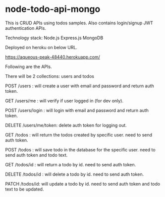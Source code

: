 # node-todo-api-mongo
 
This is CRUD APIs using todos samples. Also contains login/signup JWT authentication APIs.
 
 Technology stack:
 Node.js
 Express.js
 MongoDB
 
 Deployed on heroku on below URL.
 
 https://aqueous-peak-48440.herokuapp.com/

 Following are the APIs.
 
 There will be 2 collections: users and todos

 POST /users : will create a user with email and password and return auth token.
 
 GET /users/me : will verify if user logged in (for dev only).
 
 POST /users/login : will login with email and password and return auth token.
 
 DELETE /users/me/token: delete auth token for logging out.

GET /todos : will return the todos created by specific user. need to send auth token.

POST /todos : will save todo in the database for the specific user. need to send auth token and todo text.

GET /todos/id : will return a todo by id. need to send auth token.

DELETE /todos/id : will delete a todo by id. need to send auth token.

PATCH /todos/id: will update a todo by id. need to send auth token and todo text to be updated.
